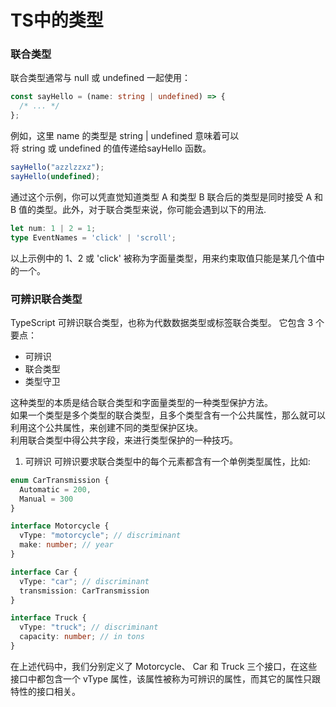 <!--
 * @Author: xinxu
 * @Date: 2022-07-20 11:28:35
 * @LastEditors: xinxu
 * @LastEditTime: 2022-07-20 19:58:12
 * @FilePath: /azzlzzxz.github.io/docs/typescript/type.md
-->
# TS中的类型

### 联合类型
联合类型通常与 null 或 undefined 一起使用：
```ts
const sayHello = (name: string | undefined) => {
  /* ... */
};
```
例如，这里 name 的类型是 string | undefined 意味着可以将 string 或 undefined 的值传递给sayHello 函数。
```js
sayHello("azzlzzxz");
sayHello(undefined);
```
通过这个示例，你可以凭直觉知道类型 A 和类型 B 联合后的类型是同时接受 A 和 B 值的类型。此外，对于联合类型来说，你可能会遇到以下的用法.
```ts
let num: 1 | 2 = 1;
type EventNames = 'click' | 'scroll';
```
以上示例中的 1、2 或 'click' 被称为字面量类型，用来约束取值只能是某几个值中的一个。

### 可辨识联合类型
TypeScript 可辨识联合类型，也称为代数数据类型或标签联合类型。
它包含 3 个要点：
* 可辨识
* 联合类型
* 类型守卫
  
这种类型的本质是结合联合类型和字面量类型的一种类型保护方法。  
如果一个类型是多个类型的联合类型，且多个类型含有一个公共属性，那么就可以利用这个公共属性，来创建不同的类型保护区块。  
利用联合类型中得公共字段，来进行类型保护的一种技巧。   

1. 可辨识
可辨识要求联合类型中的每个元素都含有一个单例类型属性，比如:
```ts
enum CarTransmission {
  Automatic = 200,
  Manual = 300
}

interface Motorcycle {
  vType: "motorcycle"; // discriminant
  make: number; // year
}

interface Car {
  vType: "car"; // discriminant
  transmission: CarTransmission
}

interface Truck {
  vType: "truck"; // discriminant
  capacity: number; // in tons
}
```

在上述代码中，我们分别定义了 Motorcycle、 Car 和 Truck 三个接口，在这些接口中都包含一个 vType 属性，该属性被称为可辨识的属性，而其它的属性只跟特性的接口相关。

```ts

```